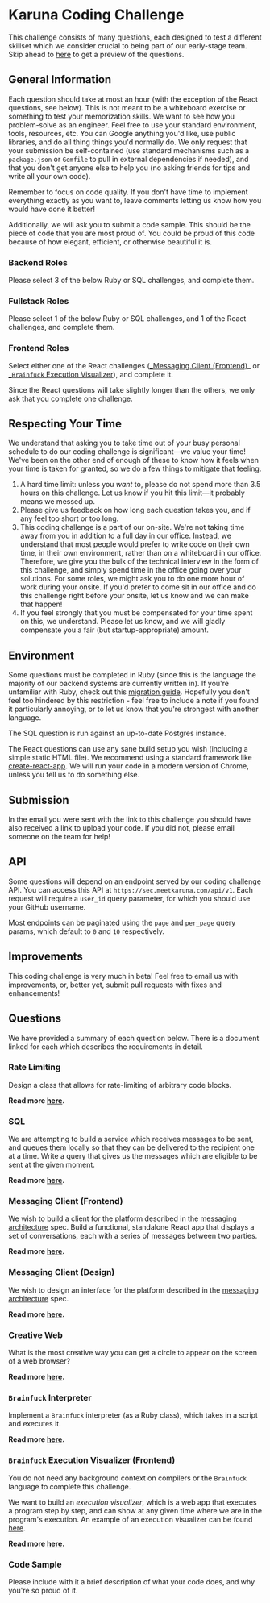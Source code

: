 # Karuna Coding Challenge

This challenge consists of many questions, each designed to test a different skillset which we consider crucial to being part of our early-stage team. Skip ahead to [here](#questions) to get a preview of the questions.

## General Information

Each question should take at most an hour (with the exception of the React questions, see below). This is not meant to be a whiteboard exercise or something to test your memorization skills. We want to see how you problem-solve as an engineer. Feel free to use your standard environment, tools, resources, etc. You can Google anything you'd like, use public libraries, and do all thing things you'd normally do. We only request that your submission be self-contained (use standard mechanisms such as a `package.json` or `Gemfile` to pull in external dependencies if needed), and that you don't get anyone else to help you (no asking friends for tips and write all your own code).

Remember to focus on code quality. If you don't have time to implement everything exactly as you want to, leave comments letting us know how you would have done it better!

Additionally, we will ask you to submit a code sample. This should be the piece of code that you are most proud of. You could be proud of this code because of how elegant, efficient, or otherwise beautiful it is.

### Backend Roles

Please select 3 of the below Ruby or SQL challenges, and complete them.

### Fullstack Roles

Please select 1 of the below Ruby or SQL challenges, and 1 of the React challenges, and complete them.

### Frontend Roles

Select either one of the React challenges ([_Messaging Client (Frontend)](#messaging-client-frontend)_ or [_`Brainfuck` Execution Visualizer](brainfuck-execution-visualizer-frontend)), and complete it.

Since the React questions will take slightly longer than the others, we only ask that you complete one challenge.

## Respecting Your Time

We understand that asking you to take time out of your busy personal schedule to do our coding challenge is significant—we value your time! We've been on the other end of enough of these to know how it feels when your time is taken for granted, so we do a few things to mitigate that feeling.

1. A hard time limit: unless you _want_ to, please do not spend more than 3.5 hours on this challenge. Let us know if you hit this limit—it probably means we messed up.
2. Please give us feedback on how long each question takes you, and if any feel too short or too long.
3. This coding challenge is a part of our on-site. We're not taking time away from you in addition to a full day in our office. Instead, we understand that most people would prefer to write code on their own time, in their own environment, rather than on a whiteboard in our office. Therefore, we give you the bulk of the technical interview in the form of this challenge, and simply spend time in the office going over your solutions. For some roles, we might ask you to do one more hour of work during your onsite. If you'd prefer to come sit in our office and do this challenge right before your onsite, let us know and we can make that happen!
4. If you feel strongly that you must be compensated for your time spent on this, we understand. Please let us know, and we will gladly compensate you a fair (but startup-appropriate) amount.

## Environment

Some questions must be completed in Ruby (since this is the language the majority of our backend systems are currently written in). If you're unfamiliar with Ruby, check out this [migration guide](https://www.ruby-lang.org/en/documentation/ruby-from-other-languages/). Hopefully you don't feel too hindered by this restriction - feel free to include a note if you found it particularly annoying, or to let us know that you're strongest with another language.

The SQL question is run against an up-to-date Postgres instance.

The React questions can use any sane build setup you wish (including a simple static HTML file). We recommend using a standard framework like [create-react-app](https://github.com/facebook/create-react-app). We will run your code in a modern version of Chrome, unless you tell us to do something else.

## Submission

In the email you were sent with the link to this challenge you should have also received a link to upload your code. If you did not, please email someone on the team for help!

## API

Some questions will depend on an endpoint served by our coding challenge API. You can access this API at `https://sec.meetkaruna.com/api/v1`. Each request will require a `user_id` query parameter, for which you should use your GitHub username.

Most endpoints can be paginated using the `page` and `per_page` query params, which default to `0` and `10` respectively.

## Improvements

This coding challenge is very much in beta! Feel free to email us with improvements, or, better yet, submit pull requests with fixes and enhancements!

## Questions

We have provided a summary of each question below. There is a document linked for each which describes the requirements in detail.

### Rate Limiting

Design a class that allows for rate-limiting of arbitrary code blocks.

**Read more [here](docs/rate_limiting.md).**

### SQL

We are attempting to build a service which receives messages to be sent, and queues them locally so that they can be delivered to the recipient one at a time. Write a query that gives us the messages which are eligible to be sent at the given moment.

**Read more [here](docs/sql.md).**

### Messaging Client (Frontend)

We wish to build a client for the platform described in the [messaging architecture](docs/messaging_architecture.md) spec. Build a functional, standalone React app that displays a set of conversations, each with a series of messages between two parties.

**Read more [here](docs/messaging_client_frontend.md).**

### Messaging Client (Design)

We wish to design an interface for the platform described in the [messaging architecture](docs/messaging_architecture.md) spec.

**Read more [here](docs/messaging_client_design.md).**

### Creative Web

What is the most creative way you can get a circle to appear on the screen of a web browser?

**Read more [here](docs/creative_web.md).**

### `Brainfuck` Interpreter

Implement a `Brainfuck` interpreter (as a Ruby class), which takes in a script and executes it.

**Read more [here](docs/brainfuck_interpreter.md).**

### `Brainfuck` Execution Visualizer (Frontend)

You do not need any background context on compilers or the `Brainfuck` language to complete this challenge.

We want to build an _execution visualizer_, which is a web app that executes a program step by step, and can show at any given time where we are in the program's execution. An example of an execution visualizer can be found [here](https://goo.gl/nDth8B).

**Read more [here](docs/brainfuck_execution_visualizer.md).**

### Code Sample

Please include with it a brief description of what your code does, and why you're so proud of it.


